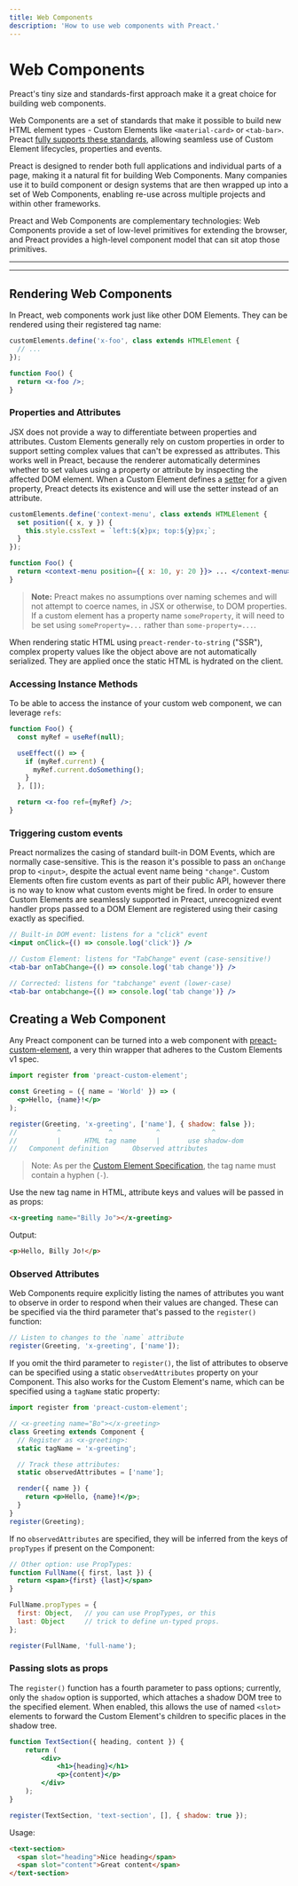 ```yaml
---
title: Web Components
description: 'How to use web components with Preact.'
---
```


# Web Components

Preact's tiny size and standards-first approach make it a great choice for building web components.

Web Components are a set of standards that make it possible to build new HTML element types - Custom Elements like `<material-card>` or `<tab-bar>`.
Preact [fully supports these standards](https://custom-elements-everywhere.com/#preact), allowing seamless use of Custom Element lifecycles, properties and events. 

Preact is designed to render both full applications and individual parts of a page, making it a natural fit for building Web Components. Many companies use it to build component or design systems that are then wrapped up into a set of Web Components, enabling re-use across multiple projects and within other frameworks.

Preact and Web Components are complementary technologies: Web Components provide a set of low-level primitives for extending the browser, and Preact provides a high-level component model that can sit atop those primitives.

---

<div><toc></toc></div>

---

## Rendering Web Components

In Preact, web components work just like other DOM Elements. They can be rendered using their registered tag name:

```jsx
customElements.define('x-foo', class extends HTMLElement {
  // ...
});

function Foo() {
  return <x-foo />;
}
```

### Properties and Attributes

JSX does not provide a way to differentiate between properties and attributes. Custom Elements generally rely on custom properties in order to support setting complex values that can't be expressed as attributes. This works well in Preact, because the renderer automatically determines whether to set values using a property or attribute by inspecting the affected DOM element. When a Custom Element defines a [setter](https://developer.mozilla.org/en-US/docs/Web/JavaScript/Reference/Functions/set) for a given property, Preact detects its existence and will use the setter instead of an attribute.

```jsx
customElements.define('context-menu', class extends HTMLElement {
  set position({ x, y }) {
    this.style.cssText = `left:${x}px; top:${y}px;`;
  }
});

function Foo() {
  return <context-menu position={{ x: 10, y: 20 }}> ... </context-menu>;
}
```

> **Note:** Preact makes no assumptions over naming schemes and will not attempt to coerce names, in JSX or otherwise, to DOM properties. If a custom element has a property name `someProperty`, it will need to be set using `someProperty=...` rather than `some-property=...`.

When rendering static HTML using `preact-render-to-string` ("SSR"), complex property values like the object above are not automatically serialized. They are applied once the static HTML is hydrated on the client.

### Accessing Instance Methods

To be able to access the instance of your custom web component, we can leverage `refs`:

```jsx
function Foo() {
  const myRef = useRef(null);

  useEffect(() => {
    if (myRef.current) {
      myRef.current.doSomething();
    }
  }, []);

  return <x-foo ref={myRef} />;
}
```

### Triggering custom events

Preact normalizes the casing of standard built-in DOM Events, which are normally case-sensitive. This is the reason it's possible to pass an `onChange` prop to `<input>`, despite the actual event name being `"change"`. Custom Elements often fire custom events as part of their public API, however there is no way to know what custom events might be fired. In order to ensure Custom Elements are seamlessly supported in Preact, unrecognized event handler props passed to a DOM Element are registered using their casing exactly as specified.

```jsx
// Built-in DOM event: listens for a "click" event
<input onClick={() => console.log('click')} />

// Custom Element: listens for "TabChange" event (case-sensitive!)
<tab-bar onTabChange={() => console.log('tab change')} />

// Corrected: listens for "tabchange" event (lower-case)
<tab-bar ontabchange={() => console.log('tab change')} />
```

## Creating a Web Component

Any Preact component can be turned into a web component with [preact-custom-element](https://github.com/preactjs/preact-custom-element), a very thin wrapper that adheres to the Custom Elements v1 spec.

```jsx
import register from 'preact-custom-element';

const Greeting = ({ name = 'World' }) => (
  <p>Hello, {name}!</p>
);

register(Greeting, 'x-greeting', ['name'], { shadow: false });
//          ^            ^           ^             ^
//          |      HTML tag name     |       use shadow-dom
//   Component definition      Observed attributes
```

> Note: As per the [Custom Element Specification](http://w3c.github.io/webcomponents/spec/custom/#prod-potentialcustomelementname), the tag name must contain a hyphen (`-`).

Use the new tag name in HTML, attribute keys and values will be passed in as props:

```html
<x-greeting name="Billy Jo"></x-greeting>
```

Output:

```html
<p>Hello, Billy Jo!</p>
```

### Observed Attributes

Web Components require explicitly listing the names of attributes you want to observe in order to respond when their values are changed. These can be specified via the third parameter that's passed to the `register()` function:

```jsx
// Listen to changes to the `name` attribute
register(Greeting, 'x-greeting', ['name']);
```

If you omit the third parameter to `register()`, the list of attributes to observe can be specified using a static `observedAttributes` property on your Component. This also works for the Custom Element's name, which can be specified using a `tagName` static property:

```jsx
import register from 'preact-custom-element';

// <x-greeting name="Bo"></x-greeting>
class Greeting extends Component {
  // Register as <x-greeting>:
  static tagName = 'x-greeting';

  // Track these attributes:
  static observedAttributes = ['name'];

  render({ name }) {
    return <p>Hello, {name}!</p>;
  }
}
register(Greeting);
```

If no `observedAttributes` are specified, they will be inferred from the keys of `propTypes` if present on the Component:

```jsx
// Other option: use PropTypes:
function FullName({ first, last }) {
  return <span>{first} {last}</span>
}

FullName.propTypes = {
  first: Object,   // you can use PropTypes, or this
  last: Object     // trick to define un-typed props.
};

register(FullName, 'full-name');
```

### Passing slots as props

The `register()` function has a fourth parameter to pass options; currently, only the `shadow` option is supported, which attaches a shadow DOM tree to the specified element. When enabled, this allows the use of named `<slot>` elements to forward the Custom Element's children to specific places in the shadow tree.

```jsx
function TextSection({ heading, content }) {
	return (
		<div>
			<h1>{heading}</h1>
			<p>{content}</p>
		</div>
	);
}

register(TextSection, 'text-section', [], { shadow: true });
```

Usage:

```html
<text-section>
  <span slot="heading">Nice heading</span>
  <span slot="content">Great content</span>
</text-section>
```
